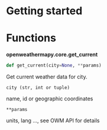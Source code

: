 # Getting started
# Functions
**openweathermapy.core.get_current**
```Python
def get_current(city=None, **params)
```
Get current weather data for city.
```
city (str, int or tuple)
```
name, id or geographic coordinates
```
**params
```
units, lang ..., see OWM API for details
